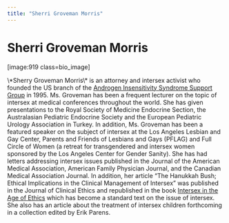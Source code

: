 ```yaml
---
title: "Sherri Groveman Morris"
---
```


# Sherri Groveman Morris

<p>[image:919 class=bio_image]  </p>

<p>\*Sherry Groveman Morris\* is an attorney and intersex activist who founded the US branch of the <a href="http://www.medhelp.org/www/ais/">Androgen Insensitivity Syndrome Support Group</a> in 1995. Ms. Groveman has been a frequent lecturer on the topic of intersex at medical conferences throughout the world. She has given presentations to the Royal Society of Medicine Endocrine Section, the Australasian Pediatric Endocrine Society and the European Pediatric Urology Association in Turkey. In addition, Ms. Groveman has been a featured speaker on the subject of intersex at the Los Angeles Lesbian and Gay Center, Parents and Friends of Lesbians and Gays (<span class="caps">PFLAG</span>) and Full Circle of Women (a retreat for transgendered and intersex women sponsored by the Los Angeles Center for Gender Sanity). She has had letters addressing intersex issues published in the Journal of the American Medical Association, American Family Physician Journal, and the Canadian Medical Association Journal. In addition, her article “The Hanukkah Bush; Ethical Implications in the Clinical Management of Intersex” was published in the Journal of Clinical Ethics and republished in the book <a href="http://www.amazon.com/exec/obidos/tg/detail/-/1555721001/qid%3D1126616547/sr%3D1-1/ref%3Dsr%5C_1%5C_1/103-5793418-1126211?v=glance&amp;s=books">Intersex in the Age of Ethics</a> which has become a standard text on the issue of intersex. She also has an article about the treatment of intersex children forthcoming in a collection edited by Erik Parens.</p>